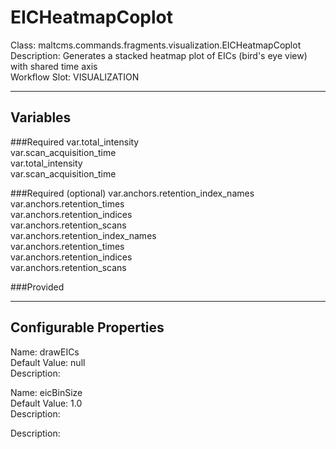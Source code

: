 # EICHeatmapCoplot
Class: maltcms.commands.fragments.visualization.EICHeatmapCoplot  
Description: Generates a stacked heatmap plot of EICs (bird's eye view) with shared time axis  
Workflow Slot: VISUALIZATION  

---

## Variables
###Required
var.total_intensity  
var.scan_acquisition_time  
var.total_intensity  
var.scan_acquisition_time  

###Required (optional)
var.anchors.retention_index_names  
var.anchors.retention_times  
var.anchors.retention_indices  
var.anchors.retention_scans  
var.anchors.retention_index_names  
var.anchors.retention_times  
var.anchors.retention_indices  
var.anchors.retention_scans  

###Provided


---

## Configurable Properties
Name: drawEICs  
Default Value: null  
Description:   
  
Name: eicBinSize  
Default Value: 1.0  
Description:   
  

Description:   
  

